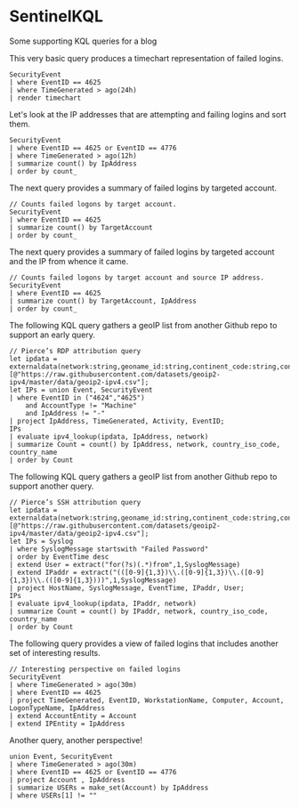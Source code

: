 # SentinelKQL
Some supporting KQL queries for a blog

This very basic query produces a timechart representation of failed logins.

```kusto
SecurityEvent
| where EventID == 4625
| where TimeGenerated > ago(24h)
| render timechart
```

Let's look at the IP addresses that are attempting and failing logins and sort them.

```kusto
SecurityEvent
| where EventID == 4625 or EventID == 4776
| where TimeGenerated > ago(12h)
| summarize count() by IpAddress
| order by count_
```

The next query provides a summary of failed logins by targeted account.

```kusto
// Counts failed logons by target account. 
SecurityEvent
| where EventID == 4625
| summarize count() by TargetAccount
| order by count_
```

The next query provides a summary of failed logins by targeted account and the IP from whence it came. 

```kusto
// Counts failed logons by target account and source IP address. 
SecurityEvent
| where EventID == 4625
| summarize count() by TargetAccount, IpAddress
| order by count_
```

The following KQL query gathers a geoIP list from another Github repo to support an early query.

```kusto
// Pierce’s RDP attribution query
let ipdata = externaldata(network:string,geoname_id:string,continent_code:string,continent_name:string,country_iso_code:string,country_name:string,is_anonymous_proxy:string,is_satellite_provider:string)
[@"https://raw.githubusercontent.com/datasets/geoip2-ipv4/master/data/geoip2-ipv4.csv"];
let IPs = union Event, SecurityEvent
| where EventID in ("4624","4625")
    and AccountType != "Machine"
    and IpAddress != "-" 
| project IpAddress, TimeGenerated, Activity, EventID;
IPs
| evaluate ipv4_lookup(ipdata, IpAddress, network)
| summarize Count = count() by IpAddress, network, country_iso_code, country_name
| order by Count 
```

The following KQL query gathers a geoIP list from another Github repo to support another query.

```kusto
// Pierce’s SSH attribution query
let ipdata = externaldata(network:string,geoname_id:string,continent_code:string,continent_name:string,country_iso_code:string,country_name:string,is_anonymous_proxy:string,is_satellite_provider:string)
[@"https://raw.githubusercontent.com/datasets/geoip2-ipv4/master/data/geoip2-ipv4.csv"];
let IPs = Syslog
| where SyslogMessage startswith "Failed Password"
| order by EventTime desc 
| extend User = extract("for(?s)(.*)from",1,SyslogMessage)
| extend IPaddr = extract("(([0-9]{1,3})\\.([0-9]{1,3})\\.([0-9]{1,3})\\.(([0-9]{1,3})))",1,SyslogMessage) 
| project HostName, SyslogMessage, EventTime, IPaddr, User;
IPs
| evaluate ipv4_lookup(ipdata, IPaddr, network)
| summarize Count = count() by IPaddr, network, country_iso_code, country_name
| order by Count
```

The following query provides a view of failed logins that includes another set of interesting results.

```kusto
// Interesting perspective on failed logins
SecurityEvent
| where TimeGenerated > ago(30m)
| where EventID == 4625
| project TimeGenerated, EventID, WorkstationName, Computer, Account, LogonTypeName, IpAddress
| extend AccountEntity = Account
| extend IPEntity = IpAddress
```

Another query, another perspective!
```kusto
union Event, SecurityEvent
| where TimeGenerated > ago(30m)
| where EventID == 4625 or EventID == 4776
| project Account , IpAddress
| summarize USERs = make_set(Account) by IpAddress
| where USERs[1] != ""
```
